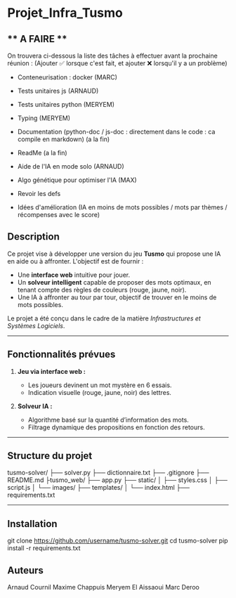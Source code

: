 # Projet_Infra_Tusmo

## ** A FAIRE **
On trouvera ci-dessous la liste des tâches à effectuer avant la prochaine réunion : (Ajouter ✅ lorsque c'est fait, et ajouter ❌ lorsqu'il y a un problème)

- Conteneurisation : docker (MARC)
- Tests unitaires js (ARNAUD)
- Tests unitaires python (MERYEM)
- Typing (MERYEM)
- Documentation (python-doc / js-doc : directement dans le code : ca compile en markdown) (a la fin)
- ReadMe (a la fin)
- Aide de l'IA en mode solo (ARNAUD)
- Algo génétique pour optimiser l'IA (MAX)
  
- Revoir les defs 
- Idées d'amélioration (IA en moins de mots possibles / mots par thèmes / récompenses avec le score)

## **Description**
Ce projet vise à développer une version du jeu **Tusmo** qui propose une IA en aide ou à affronter. L'objectif est de fournir :
- Une **interface web** intuitive pour jouer.
- Un **solveur intelligent** capable de proposer des mots optimaux, en tenant compte des règles de couleurs (rouge, jaune, noir).
- Une IA à affronter au tour par tour, objectif de trouver en le moins de mots possibles.

Le projet a été conçu dans le cadre de la matière *Infrastructures et Systèmes Logiciels*.

---

## **Fonctionnalités prévues**
1. **Jeu via interface web :**
   - Les joueurs devinent un mot mystère en 6 essais.
   - Indication visuelle (rouge, jaune, noir) des lettres.

2. **Solveur IA :**
   - Algorithme basé sur la quantité d’information des mots.
   - Filtrage dynamique des propositions en fonction des retours.

---

## **Structure du projet**
tusmo-solver/
├── solver.py 
├── dictionnaire.txt
├── .gitignore
├── README.md
├tusmo_web/
├── app.py
├── static/
│   ├── styles.css
│   ├── script.js
│   └── images/
├── templates/
│   └── index.html
├── requirements.txt



---

## **Installation**

git clone https://github.com/username/tusmo-solver.git
cd tusmo-solver
pip install -r requirements.txt


## **Auteurs**
Arnaud Cournil
Maxime Chappuis
Meryem El Aissaoui
Marc Deroo

